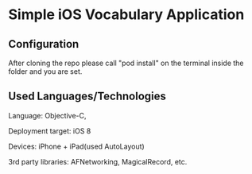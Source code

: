 Simple iOS Vocabulary Application
===============

## Configuration
After cloning the repo please call "pod install" on the terminal inside the folder and you are set. 

## Used Languages/Technologies
Language: Objective-C,

Deployment target: iOS 8

Devices: iPhone + iPad(used AutoLayout)

3rd party libraries: AFNetworking, MagicalRecord, etc.

